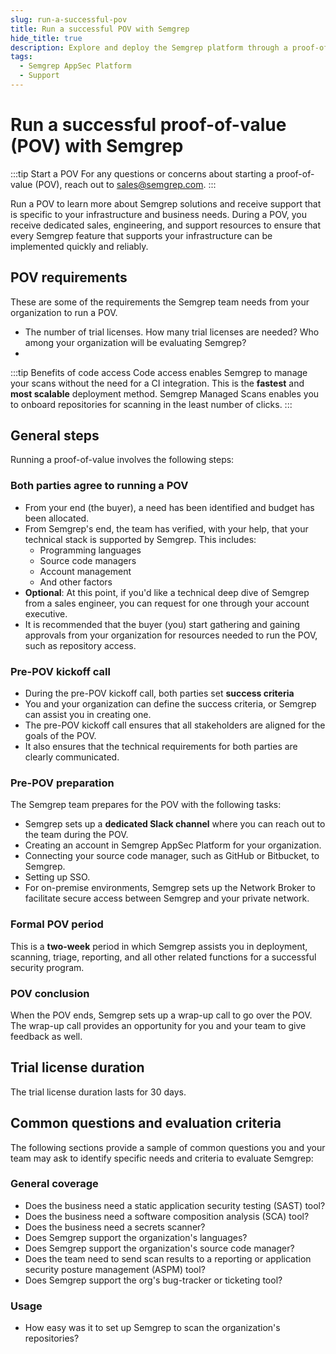 ```yaml
---
slug: run-a-successful-pov
title: Run a successful POV with Semgrep
hide_title: true
description: Explore and deploy the Semgrep platform through a proof-of-value (POV) trial. Semgrep dedicates support and engineering resources to ensure you are able to run Semgrep smoothly.
tags:
  - Semgrep AppSec Platform
  - Support
---
```


# Run a successful proof-of-value (POV) with Semgrep

:::tip Start a POV
For any questions or concerns about starting a proof-of-value (POV), reach out to [<i class="fa-regular fa-envelope"></i>sales@semgrep.com](mailto:sales@semgrep.com).
:::

Run a POV to learn more about Semgrep solutions and receive support that is specific to your infrastructure and business needs. During a POV, you receive dedicated sales, engineering, and support resources to ensure that every Semgrep feature that supports your infrastructure can be implemented quickly and reliably.

## POV requirements

These are some of the requirements the Semgrep team needs from your organization to run a POV.

- The number of trial licenses. How many trial licenses are needed? Who among your organization will be evaluating Semgrep?
-

:::tip Benefits of code access
Code access enables Semgrep to manage your scans without the need for a CI integration. This is the **fastest** and **most scalable** deployment method. Semgrep Managed Scans enables you to onboard repositories for scanning in the least number of clicks.
:::

## General steps 

Running a proof-of-value involves the following steps:

### Both parties agree to running a POV

- From your end (the buyer), a need has been identified and budget has been allocated.
- From Semgrep's end, the team has verified, with your help, that your technical stack is supported by Semgrep. This includes:
    - Programming languages
    - Source code managers
    - Account management
    - And other factors
- **Optional**: At this point, if you'd like a technical deep dive of Semgrep from a sales engineer, you can request for one through your account executive.
- It is recommended that the buyer (you) start gathering and gaining approvals from your organization for resources needed to run the POV, such as repository access. 

### Pre-POV kickoff call

- During the pre-POV kickoff call, both parties set **success criteria**
- You and your organization can define the success criteria, or Semgrep can assist you in creating one. 
- The pre-POV kickoff call ensures that all stakeholders are aligned for the goals of the POV.
- It also ensures that the technical requirements for both parties are clearly communicated.

### Pre-POV preparation

The Semgrep team prepares for the POV with the following tasks:

- Semgrep sets up a **dedicated Slack channel** where you can reach out to the team during the POV.
- Creating an account in Semgrep AppSec Platform for your organization.
- Connecting your source code manager, such as GitHub or Bitbucket, to Semgrep.
- Setting up SSO.
- For on-premise environments, Semgrep sets up the Network Broker to facilitate secure access between Semgrep and your private network.

### Formal POV period

This is a **two-week** period in which Semgrep assists you in deployment, scanning, triage, reporting, and all other related functions for a successful security program. 

### POV conclusion

When the POV ends, Semgrep sets up a wrap-up call to go over the POV. The wrap-up call provides an opportunity for you and your team to give feedback as well.


## Trial license duration

The trial license duration lasts for 30 days.

## Common questions and evaluation criteria

The following sections provide a sample of common questions you and your team may ask to identify specific needs and criteria to evaluate Semgrep:

### General coverage 

- Does the business need a static application security testing (SAST) tool?
- Does the business need a software composition analysis (SCA) tool?
- Does the business need a secrets scanner?
- Does Semgrep support the organization's languages?
- Does Semgrep support the organization's source code manager?
- Does the team need to send scan results to a reporting or application security posture management (ASPM) tool?
- Does Semgrep support the org's bug-tracker or ticketing tool?
    
### Usage

- How easy was it to set up Semgrep to scan the organization's repositories?
